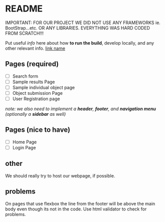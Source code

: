 # README

IMPORTANT: FOR OUR PROJECT WE DID NOT USE ANY FRAMEWORKS ie. BootStrap...etc. OR ANY LIBRARIES. EVERYTHING WAS HARD CODED FROM SCRATCH!!!

Put useful *info* here about how **to run the build**, develop locally, and any other relevant info. [link name](https://google.com)

## Pages (required)

- [ ] Search form
- [ ] Sample results Page
- [ ] Sample individual object page
- [ ] Object submission Page
- [ ] User Registration page

*note: we also need to implement a **header**, **footer**, and **navigation menu** (optionally a **sidebar** as well)*

## Pages (nice to have)

- [ ] Home Page
- [ ] Login Page

## other

We should really try to host our webpage, if possible.

## problems

On pages that use flexbox the line from the footer will be above the main body even though its not in the code. Use html validator to check for problems.
